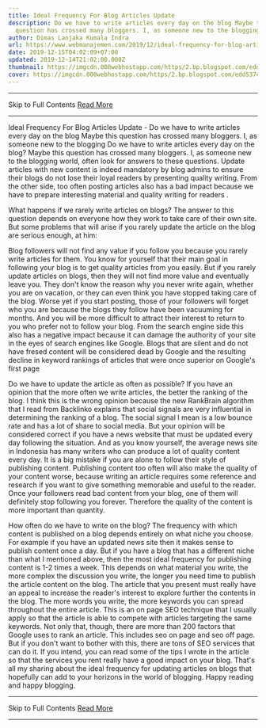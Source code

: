 ```yaml
---
title: Ideal Frequency For Blog Articles Update
description: Do we have to write articles every day on the blog Maybe this
  question has crossed many bloggers. I, as someone new to the blogging
author: Dimas Lanjaka Kumala Indra
url: https://www.webmanajemen.com/2019/12/ideal-frequency-for-blog-articles-update.html
date: 2019-12-15T04:02:09+07:00
updated: 2019-12-14T21:02:00.000Z
thumbnail: https://imgcdn.000webhostapp.com/https/2.bp.blogspot.com/edd537cfee3f5f3a8bde808f052c0934.jpeg
cover: https://imgcdn.000webhostapp.com/https/2.bp.blogspot.com/edd537cfee3f5f3a8bde808f052c0934.jpeg
---
```


<hr/> Skip to Full Contents <a href="https://www.webmanajemen.com/2019/12/ideal-frequency-for-blog-articles-update.html" rel="follow" class="button" id="read-more">Read More</a> <hr/> Ideal Frequency For Blog Articles Update - Do we have to write articles every day on the blog Maybe this question has crossed many bloggers. I, as someone new to the blogging Do we have to write articles every day on the blog?  Maybe this question has crossed many bloggers. 
  I, as someone new to the blogging world, often look for answers to these questions. 
  Update articles with new content is indeed mandatory by blog admins to ensure their blogs do not lose their loyal readers by presenting quality writing. 
  From the other side, too often posting articles also has a bad impact because we have to prepare interesting material and quality writing for readers . 

What happens if we rarely write articles on blogs?
  The answer to this question depends on everyone how they work to take care of their own site. 
  But some problems that will arise if you rarely update the article on the blog are serious enough, at him: 

  Blog followers will not find any value if you follow you because you rarely write articles for them.  You know for yourself that their main goal in following your blog is to get quality articles from you easily.  But if you rarely update articles on blogs, then they will not find more value and eventually leave you. 
  They don't know the reason why you never write again, whether you are on vacation, or they can even think you have stopped taking care of the blog.  Worse yet if you start posting, those of your followers will forget who you are because the blogs they follow have been vacuuming for months.  And you will be more difficult to attract their interest to return to you who prefer not to follow your blog. 
  From the search engine side this also has a negative impact because it can damage the authority of your site in the eyes of search engines like Google.  Blogs that are silent and do not have fresed content will be considered dead by Google and the resulting decline in keyword rankings of articles that were once superior on Google's first page 

Do we have to update the article as often as possible?
  If you have an opinion that the more often we write articles, the better the ranking of the blog. 
  I think this is the wrong opinion because the new RankBrain algorithm that I read from Backlinko explains that social signals are very influential in determining the ranking of a blog. 
  The social signal I mean is a low bounce rate and has a lot of share to social media. 
  But your opinion will be considered correct if you have a news website that must be updated every day following the situation. 
  And as you know yourself, the average news site in Indonesia has many writers who can produce a lot of quality content every day. 
  It is a big mistake if you are alone to follow their style of publishing content. 
  Publishing content too often will also make the quality of your content worse, because writing an article requires some reference and research if you want to give something memorable and useful to the reader. 
  Once your followers read bad content from your blog, one of them will definitely stop following you forever. 
  Therefore the quality of the content is more important than quantity. 

How often do we have to write on the blog?
  The frequency with which content is published on a blog depends entirely on what niche you choose. 
  For example if you have an updated news site then it makes sense to publish content once a day. 
  But if you have a blog that has a different niche than what I mentioned above, then the most ideal frequency for publishing content is 1-2 times a week. 
  This depends on what material you write, the more complex the discussion you write, the longer you need time to publish the article content on the blog. 
  The article that you present must really have an appeal to increase the reader's interest to explore further the contents in the blog. 
  The more words you write, the more keywords you can spread throughout the entire article. 
  This is an on page SEO technique that I usually apply so that the article is able to compete with articles targeting the same keywords. 
  Not only that, though, there are more than 200 factors that Google uses to rank an article. 
  This includes seo on page and seo off page. 
  But if you don't want to bother with this, there are tons of SEO services that can do it. 
  If you intend, you can read some of the tips I wrote in the article so that the services you rent really have a good impact on your blog. 
  That's all my sharing about the ideal frequency for updating articles on blogs that hopefully can add to your horizons in the world of blogging. 
  Happy reading and happy blogging. <hr/> Skip to Full Contents <a href="https://www.webmanajemen.com/2019/12/ideal-frequency-for-blog-articles-update.html" rel="follow" class="button" id="read-more">Read More</a> <hr/>